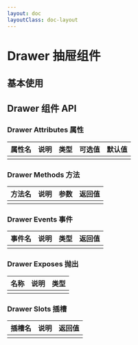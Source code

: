 ```yaml
---
layout: doc
layoutClass: doc-layout
---
```


# Drawer 抽屉组件

## 基本使用

<preview path="../demos/drawer/drawer-1.vue" title="基本使用" description=" "></preview>

## Drawer 组件 API

### Drawer Attributes 属性

| 属性名 | 说明 | 类型 | 可选值 | 默认值 |
| ------ | ---- | ---- | ------ | ------ |
|        |      |      |        |        |

### Drawer Methods 方法

| 方法名 | 说明 | 参数 | 返回值 |
| ------ | ---- | ---- | ------ |
|        |      |      |        |

### Drawer Events 事件

| 事件名 | 说明 | 类型 | 返回值 |
| ------ | ---- | ---- | ------ |
|        |      |      |        |

### Drawer Exposes 抛出

| 名称 | 说明 | 类型 |
| ---- | ---- | ---- |
|      |      |      |

### Drawer Slots 插槽

| 插槽名 | 说明 | 返回值 |
| ------ | ---- | ------ |
|        |      |        |
